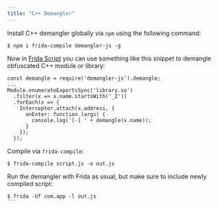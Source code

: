 ```yaml
---
title: "C++ Demangler"
---
```


Install C++ demangler globally via `npm` using the following command:

```
$ npm i frida-compile demangler-js -g
```

Now in [Frida Script](/iOS-Frida-Scripting) you can use something like this snippet to demangle obfuscated C++ module or library:

```
const demangle = require('demangler-js').demangle;
...
Module.enumerateExportsSync('library.so')
  .filter(x => x.name.startsWith('_Z'))
  .forEach(x => {
    Interceptor.attach(x.address, {
      onEnter: function (args) {
        console.log('[-] ' + demangle(x.name));
      }
    });
  });
```

Compile via `frida-compile`:

```
$ frida-compile script.js -o out.js
```

Run the demangler with Frida as usual, but make sure to include newly compiled script:

```
$ frida -Uf com.app -l out.js
``` 
